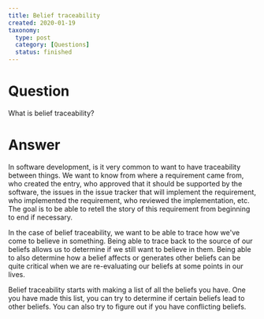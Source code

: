 ```yaml
---
title: Belief traceability
created: 2020-01-19
taxonomy:
  type: post
  category: [Questions]
  status: finished
---
```


# Question
What is belief traceability?

# Answer
In software development, is it very common to want to have traceability between things. We want to know from where a requirement came from, who created the entry, who approved that it should be supported by the software, the issues in the issue tracker that will implement the requirement, who implemented the requirement, who reviewed the implementation, etc. The goal is to be able to retell the story of this requirement from beginning to end if necessary.

In the case of belief traceability, we want to be able to trace how we've come to believe in something. Being able to trace back to the source of our beliefs allows us to determine if we still want to believe in them. Being able to also determine how a belief affects or generates other beliefs can be quite critical when we are re-evaluating our beliefs at some points in our lives.

Belief traceability starts with making a list of all the beliefs you have. One you have made this list, you can try to determine if certain beliefs lead to other beliefs. You can also try to figure out if you have conflicting beliefs.
